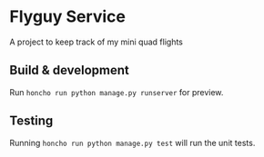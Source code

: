 # Flyguy Service

A project to keep track of my mini quad flights

## Build & development

Run `honcho run python manage.py runserver` for preview.

## Testing

Running `honcho run python manage.py test` will run the unit tests.
